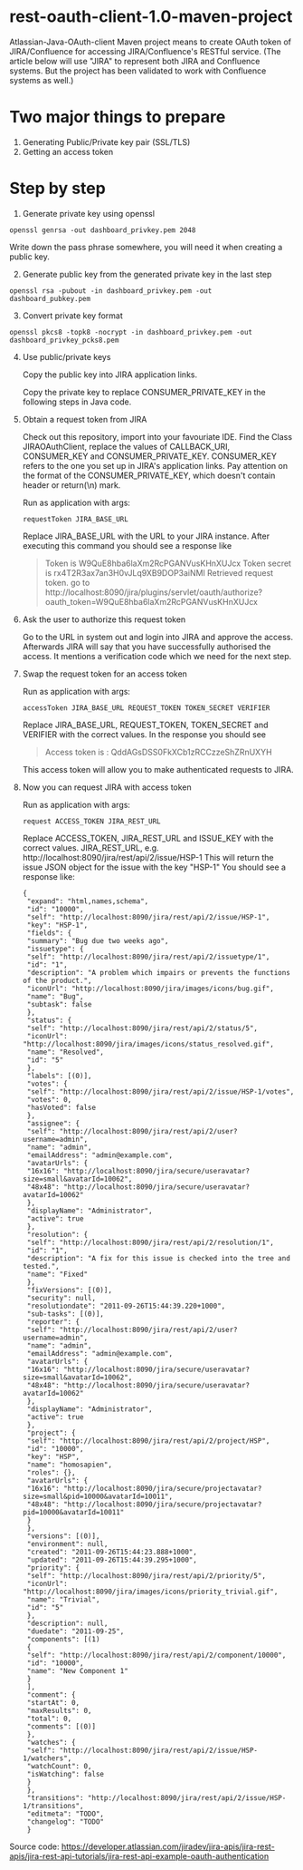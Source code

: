 # rest-oauth-client-1.0-maven-project
Atlassian-Java-OAuth-client Maven project means to create OAuth token of JIRA/Confluence for accessing JIRA/Confluence's RESTful service.
(The article below will use "JIRA" to represent both JIRA and Confluence systems. But the project has been validated to work with Confluence systems as well.)

# Two major things to prepare
1. Generating Public/Private key pair (SSL/TLS)
2. Getting an access token

# Step by step
1. Generate private key using openssl
<pre><code>openssl genrsa -out dashboard_privkey.pem 2048
</code></pre>
Write down the pass phrase somewhere, you will need it when creating a public key.

2. Generate public key from the generated private key in the last step
<pre><code>openssl rsa -pubout -in dashboard_privkey.pem -out dashboard_pubkey.pem
</code></pre>

3. Convert private key format
<pre><code>openssl pkcs8 -topk8 -nocrypt -in dashboard_privkey.pem -out dashboard_privkey_pcks8.pem
</code></pre>

4. Use public/private keys

    Copy the public key into JIRA application links.
    
    Copy the private key to replace CONSUMER_PRIVATE_KEY in the following steps in Java code.

5. Obtain a request token from JIRA
    
    Check out this repository, import into your favouriate IDE. Find the Class JIRAOAuthClient, replace the values of CALLBACK_URI, CONSUMER_KEY and CONSUMER_PRIVATE_KEY. CONSUMER_KEY refers to the one you set up in JIRA's application links. Pay attention on the format of the CONSUMER_PRIVATE_KEY, which doesn't contain header or return(\n) mark.

    Run as application with args: 
    <pre><code>requestToken JIRA_BASE_URL</code></pre>
    Replace JIRA_BASE_URL with the URL to your JIRA instance.
    After executing this command you should see a response like

    >Token is W9QuE8hba6laXm2RcPGANVusKHnXUJcx
    Token secret is rx4T2R3ax7an3H0vJLq9XB9DOP3aiNMl
    Retrieved request token. go to http://localhost:8090/jira/plugins/servlet/oauth/authorize?oauth_token=W9QuE8hba6laXm2RcPGANVusKHnXUJcx

6. Ask the user to authorize this request token

    Go to the URL in system out and login into JIRA and approve the access. 
    Afterwards JIRA will say that you have successfully authorised the access. 
    It mentions a verification code which we need for the next step.
    
7. Swap the request token for an access token

    Run as application with args: 
    <pre><code>accessToken JIRA_BASE_URL REQUEST_TOKEN TOKEN_SECRET VERIFIER</code></pre>
    Replace JIRA_BASE_URL, REQUEST_TOKEN, TOKEN_SECRET and VERIFIER with the correct values.
    In the response you should see
    
    >Access token is : QddAGsDSS0FkXCb1zRCCzzeShZRnUXYH
    
    This access token will allow you to make authenticated requests to JIRA.
    
8. Now you can request JIRA with access token

    Run as application with args: 
    <pre><code>request ACCESS_TOKEN JIRA_REST_URL</code></pre>
    Replace ACCESS_TOKEN, JIRA_REST_URL and ISSUE_KEY with the correct values.
    JIRA_REST_URL, e.g. http://localhost:8090/jira/rest/api/2/issue/HSP-1
    This will return the issue JSON object for the issue with the key "HSP-1"
    You should see a response like:
    <pre><code>{
    "expand": "html,names,schema",
    "id": "10000",
    "self": "http://localhost:8090/jira/rest/api/2/issue/HSP-1",
    "key": "HSP-1",
    "fields": {
    "summary": "Bug due two weeks ago",
    "issuetype": {
    "self": "http://localhost:8090/jira/rest/api/2/issuetype/1",
    "id": "1",
    "description": "A problem which impairs or prevents the functions of the product.",
    "iconUrl": "http://localhost:8090/jira/images/icons/bug.gif",
    "name": "Bug",
    "subtask": false
    },
    "status": {
    "self": "http://localhost:8090/jira/rest/api/2/status/5",
    "iconUrl": "http://localhost:8090/jira/images/icons/status_resolved.gif",
    "name": "Resolved",
    "id": "5"
    },
    "labels": [(0)],
    "votes": {
    "self": "http://localhost:8090/jira/rest/api/2/issue/HSP-1/votes",
    "votes": 0,
    "hasVoted": false
    },
    "assignee": {
    "self": "http://localhost:8090/jira/rest/api/2/user?username=admin",
    "name": "admin",
    "emailAddress": "admin@example.com",
    "avatarUrls": {
    "16x16": "http://localhost:8090/jira/secure/useravatar?size=small&avatarId=10062",
    "48x48": "http://localhost:8090/jira/secure/useravatar?avatarId=10062"
    },
    "displayName": "Administrator",
    "active": true
    },
    "resolution": {
    "self": "http://localhost:8090/jira/rest/api/2/resolution/1",
    "id": "1",
    "description": "A fix for this issue is checked into the tree and tested.",
    "name": "Fixed"
    },
    "fixVersions": [(0)],
    "security": null,
    "resolutiondate": "2011-09-26T15:44:39.220+1000",
    "sub-tasks": [(0)],
    "reporter": {
    "self": "http://localhost:8090/jira/rest/api/2/user?username=admin",
    "name": "admin",
    "emailAddress": "admin@example.com",
    "avatarUrls": {
    "16x16": "http://localhost:8090/jira/secure/useravatar?size=small&avatarId=10062",
    "48x48": "http://localhost:8090/jira/secure/useravatar?avatarId=10062"
    },
    "displayName": "Administrator",
    "active": true
    },
    "project": {
    "self": "http://localhost:8090/jira/rest/api/2/project/HSP",
    "id": "10000",
    "key": "HSP",
    "name": "homosapien",
    "roles": {},
    "avatarUrls": {
    "16x16": "http://localhost:8090/jira/secure/projectavatar?size=small&pid=10000&avatarId=10011",
    "48x48": "http://localhost:8090/jira/secure/projectavatar?pid=10000&avatarId=10011"
    }
    },
    "versions": [(0)],
    "environment": null,
    "created": "2011-09-26T15:44:23.888+1000",
    "updated": "2011-09-26T15:44:39.295+1000",
    "priority": {
    "self": "http://localhost:8090/jira/rest/api/2/priority/5",
    "iconUrl": "http://localhost:8090/jira/images/icons/priority_trivial.gif",
    "name": "Trivial",
    "id": "5"
    },
    "description": null,
    "duedate": "2011-09-25",
    "components": [(1)
    {
    "self": "http://localhost:8090/jira/rest/api/2/component/10000",
    "id": "10000",
    "name": "New Component 1"
    }
    ],
    "comment": {
    "startAt": 0,
    "maxResults": 0,
    "total": 0,
    "comments": [(0)]
    },
    "watches": {
    "self": "http://localhost:8090/jira/rest/api/2/issue/HSP-1/watchers",
    "watchCount": 0,
    "isWatching": false
    }
    },
    "transitions": "http://localhost:8090/jira/rest/api/2/issue/HSP-1/transitions",
    "editmeta": "TODO",
    "changelog": "TODO"
    }</code></pre>
    
Source code: https://developer.atlassian.com/jiradev/jira-apis/jira-rest-apis/jira-rest-api-tutorials/jira-rest-api-example-oauth-authentication
